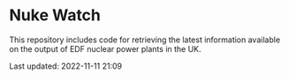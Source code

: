 # Nuke Watch

This repository includes code for retrieving the latest information available on the output of EDF nuclear power plants in the UK.

Last updated: 2022-11-11 21:09